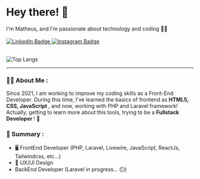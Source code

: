<div id="header" align="left" >
  <div>
    <h1> Hey there! 🖖 </h1>
    <span>I'm Matheus, and I'm passionate about technology and coding 🧑‍💻</span>
    <br><br>
    <a href="https://www.linkedin.com/in/matheus-domingues-motta-918438257/)">
      <img src="https://img.shields.io/badge/LinkedIn-blue?style=for-the-badge&logo=linkedin&logoColor=white" alt="LinkedIn Badge"/>
    </a>
    <a href="https://www.instagram.com/o_matheus_motta/">
      <img src="https://img.shields.io/badge/Instagram-E4405F?style=for-the-badge&logo=instagram&logoColor=white" alt="Instagram Badge"/>
    </a>
  </div>

  <br>
  
   ![Top Langs](https://github-readme-stats.vercel.app/api/top-langs/?username=MatheusMottaGit&hide_progress=true&theme=gruvbox)
   
  ---

### :man_technologist: About Me :
  <span>
    Since 2021, I am working to improve my coding skills as a Front-End Developer. During this time, I've learned the basics of frontend as   <strong> HTML5, CSS, JavaScript </strong>, and now, working with PHP and Laravel framework!
  </span>

  <br>

  <span>
    Actually, getting to learn more about this tools, trying to be a <strong> Fullstack Developer </strong>! 🚀
  </span>

### :scroll: Summary :
  - 🖥️ FrontEnd Developer (PHP, Laravel, Livewire, JavaScript, ReactJs, Tailwindcss, etc...)
  -  🔣 UX/UI Design
  -  BackEnd Developer (Laravel in progress... ⏲️)
